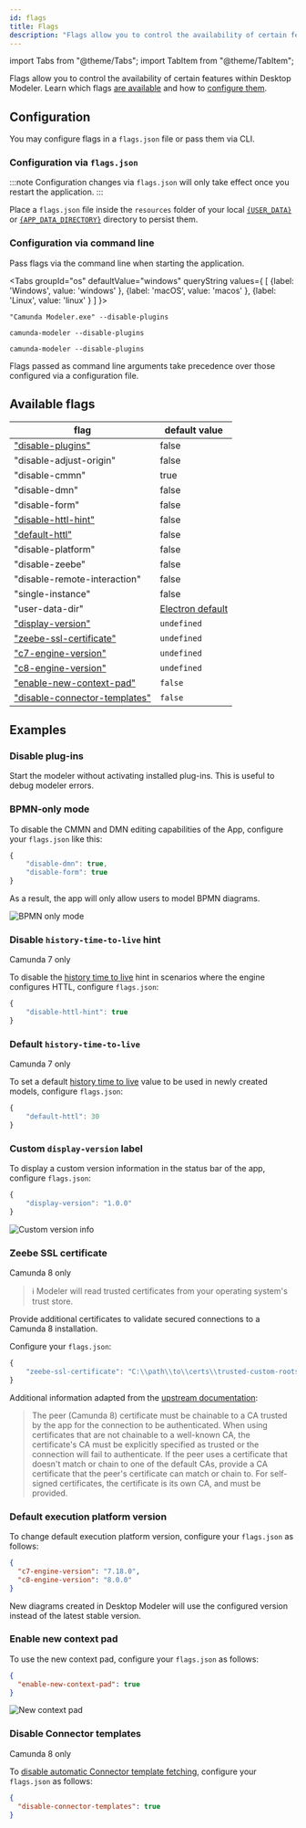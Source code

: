 ```yaml
---
id: flags
title: Flags
description: "Flags allow you to control the availability of certain features within Desktop Modeler."
---
```


import Tabs from "@theme/Tabs";
import TabItem from "@theme/TabItem";

Flags allow you to control the availability of certain features within Desktop Modeler. Learn which flags [are available](#available-flags) and how to [configure them](#configuration).

## Configuration

You may configure flags in a `flags.json` file or pass them via CLI.

### Configuration via `flags.json`

:::note
Configuration changes via `flags.json` will only take effect once you restart the application.
:::

Place a `flags.json` file inside the `resources` folder of your local [`{USER_DATA}`](../search-paths#user-data-directory) or [`{APP_DATA_DIRECTORY}`](../search-paths#app-data-directory) directory to persist them.

### Configuration via command line

Pass flags via the command line when starting the application.

<Tabs groupId="os" defaultValue="windows" queryString values={
[
{label: 'Windows', value: 'windows' },
{label: 'macOS', value: 'macos' },
{label: 'Linux', value: 'linux' }
]
}>

<TabItem value='windows'>

```plain
"Camunda Modeler.exe" --disable-plugins
```

</TabItem>

<TabItem value='macos'>

```plain
camunda-modeler --disable-plugins
```

</TabItem>

<TabItem value='linux'>

```plain
camunda-modeler --disable-plugins
```

</TabItem>
</Tabs>

Flags passed as command line arguments take precedence over those configured via a configuration file.

## Available flags

| flag                                                          | default value                       |
| ------------------------------------------------------------- | ----------------------------------- |
| ["disable-plugins"](#disable-plug-ins)                        | false                               |
| "disable-adjust-origin"                                       | false                               |
| "disable-cmmn"                                                | true                                |
| "disable-dmn"                                                 | false                               |
| "disable-form"                                                | false                               |
| ["disable-httl-hint"](#disable-history-time-to-live-hint)     | false                               |
| ["default-httl"](#default-history-time-to-live)               | false                               |
| "disable-platform"                                            | false                               |
| "disable-zeebe"                                               | false                               |
| "disable-remote-interaction"                                  | false                               |
| "single-instance"                                             | false                               |
| "user-data-dir"                                               | [Electron default](../search-paths) |
| ["display-version"](#custom-display-version-label)            | `undefined`                         |
| ["zeebe-ssl-certificate"](#zeebe-ssl-certificate)             | `undefined`                         |
| ["c7-engine-version"](#default-execution-platform-version)    | `undefined`                         |
| ["c8-engine-version"](#default-execution-platform-version)    | `undefined`                         |
| ["enable-new-context-pad"](#enable-new-context-pad)           | `false`                             |
| ["disable-connector-templates"](#disable-connector-templates) | `false`                             |

## Examples

### Disable plug-ins

Start the modeler without activating installed plug-ins. This is useful to debug modeler errors.

### BPMN-only mode

To disable the CMMN and DMN editing capabilities of the App, configure your `flags.json` like this:

```js
{
    "disable-dmn": true,
    "disable-form": true
}
```

As a result, the app will only allow users to model BPMN diagrams.

![BPMN only mode](./img/bpmn-only.png)

### Disable `history-time-to-live` hint

<span class="badge badge--platform">Camunda 7 only</span>

To disable the [history time to live](https://docs.camunda.org/manual/latest/modeler/history-time-to-live/) hint in scenarios where the engine configures HTTL, configure `flags.json`:

```js
{
    "disable-httl-hint": true
}
```

### Default `history-time-to-live`

<span class="badge badge--platform">Camunda 7 only</span>

To set a default [history time to live](https://docs.camunda.org/manual/latest/modeler/history-time-to-live/) value to be used in newly created models, configure `flags.json`:

```js
{
    "default-httl": 30
}
```

### Custom `display-version` label

To display a custom version information in the status bar of the app, configure `flags.json`:

```js
{
    "display-version": "1.0.0"
}
```

![Custom version info](./img/display-version.png)

### Zeebe SSL certificate

<span class="badge badge--cloud">Camunda 8 only</span>

> :information_source: Modeler will read trusted certificates from your operating system's trust store.

Provide additional certificates to validate secured connections to a Camunda 8 installation.

Configure your `flags.json`:

```js
{
    "zeebe-ssl-certificate": "C:\\path\\to\\certs\\trusted-custom-roots.pem"
}
```

Additional information adapted from the [upstream documentation](https://nodejs.org/docs/latest/api/tls.html#tlscreatesecurecontextoptions):

> The peer (Camunda 8) certificate must be chainable to a CA trusted by the app for the connection to be authenticated. When using certificates that are not chainable to a well-known CA, the certificate's CA must be explicitly specified as trusted or the connection will fail to authenticate. If the peer uses a certificate that doesn't match or chain to one of the default CAs, provide a CA certificate that the peer's certificate can match or chain to. For self-signed certificates, the certificate is its own CA, and must be provided.

### Default execution platform version

To change default execution platform version, configure your `flags.json` as follows:

```json
{
  "c7-engine-version": "7.18.0",
  "c8-engine-version": "8.0.0"
}
```

New diagrams created in Desktop Modeler will use the configured version instead of the latest stable version.

### Enable new context pad

To use the new context pad, configure your `flags.json` as follows:

```json
{
  "enable-new-context-pad": true
}
```

![New context pad](./img/new-context-pad.png)

### Disable Connector templates

<span class="badge badge--cloud">Camunda 8 only</span>

To [disable automatic Connector template fetching](../use-connectors.md#automatic-connector-template-fetching), configure your `flags.json` as follows:

```json
{
  "disable-connector-templates": true
}
```
